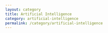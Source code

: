 ```yaml
---
layout: category
title: Artificial Intelligence
category: artificial-intelligence
permalink: /category/artificial-intelligence
---
```

